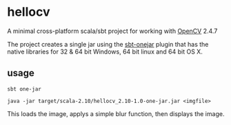 # hellocv

A minimal cross-platform scala/sbt project for working with [OpenCV](http://www.opencv.org) 2.4.7

The project creates a single jar using the [sbt-onejar](https://github.com/sbt/sbt-onejar) plugin that has the native libraries for 32 & 64 bit Windows, 64 bit linux and 64 bit OS X.

## usage 

    sbt one-jar

    java -jar target/scala-2.10/hellocv_2.10-1.0-one-jar.jar <imgfile>

This loads the image, applys a simple blur function, then displays the image. 

